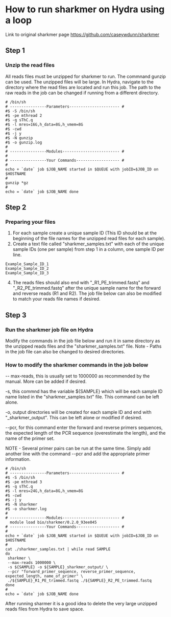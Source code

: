 # How to run sharkmer on Hydra using a loop

Link to original sharkmer page
https://github.com/caseywdunn/sharkmer

## Step 1
### Unzip the read files
All reads files must be unzipped for sharkmer to run. The commnand gunzip can be used. The unzipped files will
 be large. In Hydra, navigate to the directory where the read files are located and run this job. 
 The path to the raw reads in the job can be changed if running from a different directory.
 
 ```
 # /bin/sh
# ----------------Parameters---------------------- #
#$ -S /bin/sh
#$ -pe mthread 2
#$ -q sThC.q
#$ -l mres=16G,h_data=8G,h_vmem=8G
#$ -cwd
#$ -j y
#$ -N gunzip
#$ -o gunzip.log
#
# ----------------Modules------------------------- #
#
# ----------------Your Commands------------------- #
#
echo + `date` job $JOB_NAME started in $QUEUE with jobID=$JOB_ID on $HOSTNAME
#
gunzip *gz
#
echo = `date` job $JOB_NAME done
```
## Step 2
 ### Preparing your files
 
 1. For each sample create a unique sample ID (This ID should be at the beginning of the file names for the unzipped read files for each sample). 
 2. Create a text file called "sharkmer_samples.txt" with each of the unique sample IDs (one per sample) from step 1 in a
 column, one sample ID per line.

```
Example_Sample_ID_1
Example_Sample_ID_2
Example_Sample_ID_3
```

 4. The reads files should also end with "_R1_PE_trimmed.fastq" and "_R2_PE_trimmed.fastq" after 
 the unique sample name for the forward and reverse reads (R1 and R2).
 The job file below can also be modified to match your reads file names if desired.

## Step 3
### Run the sharkmer job file on Hydra
Modify the commands in the job file below and run it in same directory as the unzipped reads files and the "sharkmer_samples.txt" file. 
Note - Paths in the job file can also be changed to desired directories.

### How to modify the sharkmer commands in the job below
-- max-reads, this is usually set to 1000000 as recommended by the manual. More can be added if desired.


-s, this commnd has the variable ${SAMPLE} which will be each sample ID name listed in the "sharkmer_samples.txt" file. This command can be left alone.

-o, output directories will be created for each sample ID and end with "_sharkmer_output". This can be left alone or modified if desired.

--pcr, for this command enter the forward and reverse primers sequences, the expected length of the PCR sequence (overestimate the length), and the name of the primer set.

NOTE - Several primer pairs can be run at the same time. Simply add another line with the command --pcr and add the appropriate primer information.


```
# /bin/sh
# ----------------Parameters---------------------- #
#$ -S /bin/sh
#$ -pe mthread 3
#$ -q sThC.q
#$ -l mres=24G,h_data=8G,h_vmem=8G
#$ -cwd
#$ -j y
#$ -N sharkmer
#$ -o sharkmer.log
#
# ----------------Modules------------------------- #
  module load bio/sharkmer/0.2.0_93ee045
# ----------------Your Commands------------------- #
#
echo + `date` job $JOB_NAME started in $QUEUE with jobID=$JOB_ID on $HOSTNAME
#
cat ./sharkmer_samples.txt | while read SAMPLE 
do 
 sharkmer \
 --max-reads 1000000 \
 -s ${SAMPLE} -o ${SAMPLE}_sharkmer_output/ \
 --pcr "forward_primer_sequence, reverse_primer_sequence, expected_length, name_of_primer" \
 ./${SAMPLE}_R1_PE_trimmed.fastq ./${SAMPLE}_R2_PE_trimmed.fastq 
done 
#
echo = `date` job $JOB_NAME done
```

After running sharmer it is a good idea to delete the very large unzipped reads files from Hydra to save space.
